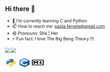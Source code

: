 ## Hi there 👋

- 🌱 I’m currently learning C and Python
- 📫 How to reach me: paola.ferrete@gmail.com
- 😄 Pronouns: She | Her
- ⚡ Fun fact: I love The Big Bang Theory !!!

<a href="https://github.com/anuraghazra/github-readme-stats">
    <img height=200 align="center" src="https://github-readme-stats.vercel.app/api?username=PaolaFerrete&show_icons=true&theme=dracula&rank_icon=github" />
</a>
<a href="https://github.com/anuraghazra/convoychat">
    <img height=200 align="center" src="https://github-readme-stats.vercel.app/api/top-langs/?username=anuraghazra&layout=compact&theme=dracula" />
</a>

<div style="display: inline_block"><br>
  <img align="center" alt="PF-Python" height="30" width="40" src="https://raw.githubusercontent.com/devicons/devicon/master/icons/python/python-original.svg">
  <img align="center" alt="PF-C" height="30" width="40" src="https://raw.githubusercontent.com/devicons/devicon/master/icons/c/c-original.svg">
  <img align="center" alt="PF-C" height="30" width="40" src="https://raw.githubusercontent.com/devicons/devicon/master/icons/markdown/markdown-original.svg">
</div>
